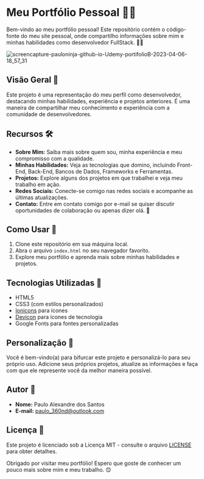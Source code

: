 # Meu Portfólio Pessoal 💼🚀

Bem-vindo ao meu portfólio pessoal! Este repositório contém o código-fonte do meu site pessoal, onde compartilho informações sobre mim e minhas habilidades como desenvolvedor FullStack. 👨‍💻

![screencapture-pauloninja-github-io-Udemy-portifolioB-2023-04-06-18_57_31](https://user-images.githubusercontent.com/102436341/230501548-8674418d-9abf-478f-80ee-7904dc189c5f.png)


## Visão Geral 📄

Este projeto é uma representação do meu perfil como desenvolvedor, destacando minhas habilidades, experiência e projetos anteriores. É uma maneira de compartilhar meu conhecimento e experiência com a comunidade de desenvolvedores.

## Recursos 🛠️

- **Sobre Mim:** Saiba mais sobre quem sou, minha experiência e meu compromisso com a qualidade.
- **Minhas Habilidades:** Veja as tecnologias que domino, incluindo Front-End, Back-End, Bancos de Dados, Frameworks e Ferramentas.
- **Projetos:** Explore alguns dos projetos em que trabalhei e veja meu trabalho em ação.
- **Redes Sociais:** Conecte-se comigo nas redes sociais e acompanhe as últimas atualizações.
- **Contato:** Entre em contato comigo por e-mail se quiser discutir oportunidades de colaboração ou apenas dizer olá. 📧

## Como Usar 🚀

1. Clone este repositório em sua máquina local.
2. Abra o arquivo `index.html` no seu navegador favorito.
3. Explore meu portfólio e aprenda mais sobre minhas habilidades e projetos.

## Tecnologias Utilizadas 🧰

- HTML5
- CSS3 (com estilos personalizados)
- [Ionicons](https://ionicons.com/) para ícones
- [Devicon](https://github.com/devicons/devicon) para ícones de tecnologia
- Google Fonts para fontes personalizadas

## Personalização 🎨

Você é bem-vindo(a) para bifurcar este projeto e personalizá-lo para seu próprio uso. Adicione seus próprios projetos, atualize as informações e faça com que ele represente você da melhor maneira possível.

## Autor 📝

- **Nome:** Paulo Alexandre dos Santos
- **E-mail:** [paulo_360nd@outlook.com](mailto:paulo_360nd@outlook.com)

## Licença 📜

Este projeto é licenciado sob a Licença MIT - consulte o arquivo [LICENSE](MIT) para obter detalhes.

Obrigado por visitar meu portfólio! Espero que goste de conhecer um pouco mais sobre mim e meu trabalho. 😊
